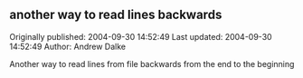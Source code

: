 ## another way to read lines backwards 
Originally published: 2004-09-30 14:52:49 
Last updated: 2004-09-30 14:52:49 
Author: Andrew Dalke 
 
Another way to read lines from file backwards from the end to the beginning